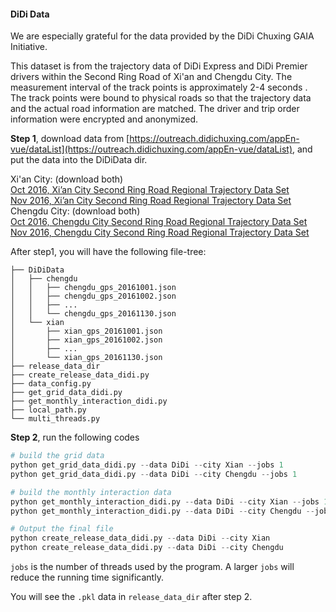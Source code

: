 #### DiDi Data

We are especially grateful for the data provided by the DiDi Chuxing GAIA Initiative.

This dataset is from the trajectory data of DiDi Express and DiDi Premier drivers within the Second Ring Road of Xi'an and Chengdu City. The measurement interval of the track points is approximately 2-4 seconds . The track points were bound to physical roads so that the trajectory data and the actual road information are matched. The driver and trip order information were encrypted and anonymized. 

**Step 1**, download data from [https://outreach.didichuxing.com/appEn-vue/dataList](https://outreach.didichuxing.com/appEn-vue/dataList), and put the data into the DiDiData dir.

Xi'an City: (download both)<br>
    [Oct 2016, Xi’an City Second Ring Road Regional Trajectory Data Set](https://outreach.didichuxing.com/appEn-vue/XiAnOct2016?id=8) <br>    [Nov 2016, Xi’an City Second Ring Road Regional Trajectory Data Set](https://outreach.didichuxing.com/appEn-vue/XiAnNov2016?id=9) <br>Chengdu City: (download both)<br>
    [Oct 2016, Chengdu City Second Ring Road Regional Trajectory Data Set](https://outreach.didichuxing.com/appEn-vue/ChengDuOct2016?id=7) <br>
    [Nov 2016, Chengdu City Second Ring Road Regional Trajectory Data Set](https://outreach.didichuxing.com/appEn-vue/personal?id=2) 

After step1, you will have the following file-tree:

```
├── DiDiData
│   ├── chengdu
│   │   ├── chengdu_gps_20161001.json
│   │   ├── chengdu_gps_20161002.json
│   │   ├── ...
│   │   └── chengdu_gps_20161130.json
│   └── xian
│       ├── xian_gps_20161001.json
│       ├── xian_gps_20161002.json
│       ├── ...
│       └── xian_gps_20161130.json
├── release_data_dir
├── create_release_data_didi.py
├── data_config.py
├── get_grid_data_didi.py
├── get_monthly_interaction_didi.py
├── local_path.py
└── multi_threads.py
```

**Step 2**, run the following codes

```python
# build the grid data
python get_grid_data_didi.py --data DiDi --city Xian --jobs 1
python get_grid_data_didi.py --data DiDi --city Chengdu --jobs 1

# build the monthly interaction data
python get_monthly_interaction_didi.py --data DiDi --city Xian --jobs 1
python get_monthly_interaction_didi.py --data DiDi --city Chengdu --jobs 1

# Output the final file
python create_release_data_didi.py --data DiDi --city Xian
python create_release_data_didi.py --data DiDi --city Chengdu
```

`jobs` is the number of threads used by the program. A larger `jobs` will reduce the running time significantly.

You will see the `.pkl` data in `release_data_dir` after step 2.

